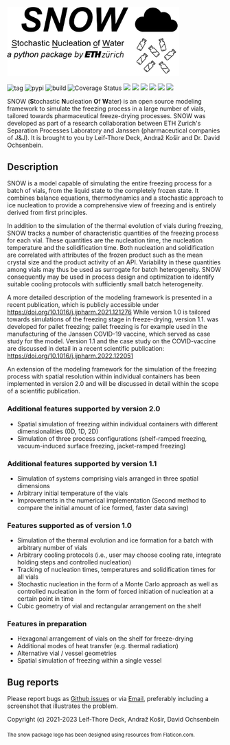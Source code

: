 <img src="https://github.com/SPL-ethz/snow/raw/main/docs_src/_media/snowLogo_v1.png" width="400">

![tag](https://img.shields.io/github/v/tag/SPL-ethz/snow) ![pypi](https://img.shields.io/pypi/v/ethz-snow) ![build](https://img.shields.io/github/workflow/status/SPL-ethz/snow/Python%20package) 
![Coverage Status](https://coveralls.io/repos/github/SPL-ethz/snow/badge.svg?branch=main) ![](https://img.shields.io/github/stars/SPL-ethz/snow?style=social) ![](https://img.shields.io/github/watchers/SPL-ethz/snow?style=social) ![](https://img.shields.io/github/commit-activity/m/SPL-ethz/snow) ![](https://img.shields.io/github/issues-raw/SPL-ethz/snow) ![](https://img.shields.io/pypi/l/ethz-snow) ![](https://img.shields.io/badge/code%20style-black-black)

SNOW (**S**tochastic **N**ucleation **O**f **W**ater) is an open source modeling framework to simulate the freezing process in a large number of vials, tailored towards pharmaceutical freeze-drying processes. SNOW was developed as part of a research collaboration between ETH Zurich's Separation Processes Laboratory and Janssen (pharmaceutical companies of J&J). It is brought to you by Leif-Thore Deck, Andraž Košir and Dr. David Ochsenbein. 

## Description

SNOW is a model capable of simulating the entire freezing process for a batch of vials, from the liquid state to the completely frozen state. It combines balance equations, thermodynamics and a stochastic approach to ice nucleation to provide a comprehensive view of freezing and is entirely derived from first principles. 

In addition to the simulation of the thermal evolution of vials during freezing, SNOW tracks a number of characteristic quantities of the freezing process for each vial. These quantities are the nucleation time, the nucleation temperature and the solidification time. Both nucleation and solidification are correlated with attributes of the frozen product such as the mean crystal size and the product activity of an API. Variability in these quantities among vials may thus be used as surrogate for batch heterogeneity. SNOW consequently may be used in process design and optimization to identify suitable cooling protocols with sufficiently small batch heterogeneity. 

A more detailed description of the modeling framework is presented in a recent publication, which is publicly accessible under https://doi.org/10.1016/j.ijpharm.2021.121276 While version 1.0 is tailored towards simulations of the freezing stage in freeze-drying, version 1.1. was developed for pallet freezing; pallet freezing is for example used in the manufacturing of the Janssen COVID-19 vaccine, which served as case study for the model. Version 1.1 and the case study on the COVID-vaccine are discussed in detail in a recent scientific publication: https://doi.org/10.1016/j.ijpharm.2022.122051

An extension of the modeling framework for the simulation of the freezing process with spatial resolution within individual containers has been implemented in version 2.0 and will be discussed in detail within the scope of a scientific publication.

### Additional features supported by version 2.0
- Spatial simulation of freezing within individual containers with different dimensionalities (0D, 1D, 2D)
- Simulation of three process configurations (shelf-ramped freezing, vacuum-induced surface freezing, jacket-ramped freezing)

### Additional features supported by version 1.1
- Simulation of systems comprising vials arranged in three spatial dimensions
- Arbitrary initial temperature of the vials
- Improvements in the numerical implementation (Second method to compare the initial amount of ice formed, faster data saving)

### Features supported as of version 1.0
- Simulation of the thermal evolution and ice formation for a batch with arbitrary number of vials
- Arbitrary cooling protocols (i.e., user may choose cooling rate, integrate holding steps and controlled nucleation)
- Tracking of nucleation times, temperatures and solidification times for all vials
- Stochastic nucleation in the form of a Monte Carlo approach as well as controlled nucleation in the form of forced initiation of nucleation at a certain point in time
- Cubic geometry of vial and rectangular arrangement on the shelf

### Features in preparation
- Hexagonal arrangement of vials on the shelf for freeze-drying
- Additional modes of heat transfer (e.g. thermal radiation)
- Alternative vial / vessel geometries
- Spatial simulation of freezing within a single vessel

## Bug reports
Please report bugs as [Github issues](https://github.com/SPL-ethz/snow/issues/new?assignees=ltdeck&labels=bug) or via [Email](mailto:deckl@ethz.ch), preferably
including a screenshot that illustrates the problem.

Copyright (c) 2021-2023 Leif-Thore Deck, Andraž Košir, David Ochsenbein 

<sub>The snow package logo has been designed using resources from Flaticon.com.</sub>
